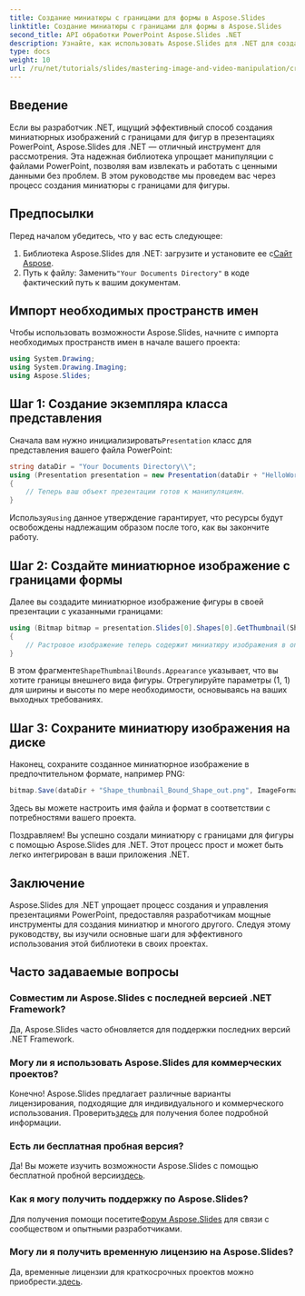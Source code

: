 ```yaml
---
title: Создание миниатюры с границами для формы в Aspose.Slides
linktitle: Создание миниатюры с границами для формы в Aspose.Slides
second_title: API обработки PowerPoint Aspose.Slides .NET
description: Узнайте, как использовать Aspose.Slides для .NET для создания миниатюрных изображений с определенными границами для фигур в презентациях PowerPoint. Это полное руководство содержит пошаговые инструкции.
type: docs
weight: 10
url: /ru/net/tutorials/slides/mastering-image-and-video-manipulation/create-thumbnail-bounds-shape/
---
```

## Введение

Если вы разработчик .NET, ищущий эффективный способ создания миниатюрных изображений с границами для фигур в презентациях PowerPoint, Aspose.Slides для .NET — отличный инструмент для рассмотрения. Эта надежная библиотека упрощает манипуляции с файлами PowerPoint, позволяя вам извлекать и работать с ценными данными без проблем. В этом руководстве мы проведем вас через процесс создания миниатюры с границами для фигуры.

## Предпосылки

Перед началом убедитесь, что у вас есть следующее:

1.  Библиотека Aspose.Slides для .NET: загрузите и установите ее с[Сайт Aspose](https://releases.aspose.com/slides/net/).
2.  Путь к файлу: Заменить`"Your Documents Directory"` в коде фактический путь к вашим документам.

## Импорт необходимых пространств имен

Чтобы использовать возможности Aspose.Slides, начните с импорта необходимых пространств имен в начале вашего проекта:

```csharp
using System.Drawing;
using System.Drawing.Imaging;
using Aspose.Slides;
```

## Шаг 1: Создание экземпляра класса представления

 Сначала вам нужно инициализировать`Presentation` класс для представления вашего файла PowerPoint:

```csharp
string dataDir = "Your Documents Directory\\";
using (Presentation presentation = new Presentation(dataDir + "HelloWorld.pptx"))
{
    // Теперь ваш объект презентации готов к манипуляциям.
}
```

 Используя`using` данное утверждение гарантирует, что ресурсы будут освобождены надлежащим образом после того, как вы закончите работу.

## Шаг 2: Создайте миниатюрное изображение с границами формы

Далее вы создадите миниатюрное изображение фигуры в своей презентации с указанными границами:

```csharp
using (Bitmap bitmap = presentation.Slides[0].Shapes[0].GetThumbnail(ShapeThumbnailBounds.Appearance, 1, 1))
{
    // Растровое изображение теперь содержит миниатюру изображения в определенных границах.
}
```

 В этом фрагменте`ShapeThumbnailBounds.Appearance` указывает, что вы хотите границы внешнего вида фигуры. Отрегулируйте параметры (1, 1) для ширины и высоты по мере необходимости, основываясь на ваших выходных требованиях.

## Шаг 3: Сохраните миниатюру изображения на диске

Наконец, сохраните созданное миниатюрное изображение в предпочтительном формате, например PNG:

```csharp
bitmap.Save(dataDir + "Shape_thumbnail_Bound_Shape_out.png", ImageFormat.Png);
```

Здесь вы можете настроить имя файла и формат в соответствии с потребностями вашего проекта.

Поздравляем! Вы успешно создали миниатюру с границами для фигуры с помощью Aspose.Slides для .NET. Этот процесс прост и может быть легко интегрирован в ваши приложения .NET.

## Заключение

Aspose.Slides для .NET упрощает процесс создания и управления презентациями PowerPoint, предоставляя разработчикам мощные инструменты для создания миниатюр и многого другого. Следуя этому руководству, вы изучили основные шаги для эффективного использования этой библиотеки в своих проектах.

## Часто задаваемые вопросы

### Совместим ли Aspose.Slides с последней версией .NET Framework?

Да, Aspose.Slides часто обновляется для поддержки последних версий .NET Framework.

### Могу ли я использовать Aspose.Slides для коммерческих проектов?

 Конечно! Aspose.Slides предлагает различные варианты лицензирования, подходящие для индивидуального и коммерческого использования. Проверить[здесь](https://purchase.aspose.com/buy) для получения более подробной информации.

### Есть ли бесплатная пробная версия?

 Да! Вы можете изучить возможности Aspose.Slides с помощью бесплатной пробной версии[здесь](https://releases.aspose.com/).

### Как я могу получить поддержку по Aspose.Slides?

Для получения помощи посетите[Форум Aspose.Slides](https://forum.aspose.com/c/slides/11) для связи с сообществом и опытными разработчиками.

### Могу ли я получить временную лицензию на Aspose.Slides?

 Да, временные лицензии для краткосрочных проектов можно приобрести.[здесь](https://purchase.aspose.com/temporary-license/).